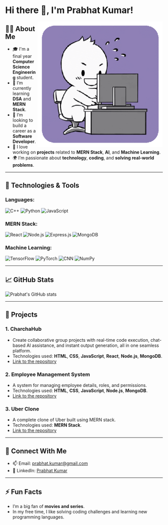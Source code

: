 # Hi there 👋, I'm Prabhat Kumar! 

<img align="right" src="https://github.com/Prabhat-6701/Prabhat-6701/blob/main/assets/monitor-screens.gif?raw=true" width="400"/>

## 👨‍💻 About Me

- 🎓 I'm a final year **Computer Science Engineering** student.
- 🌱 I’m currently learning **DSA** and **MERN Stack**.
- 💼 I’m looking to build a career as a **Software Developer**.
- 🚀 I love working on **projects** related to **MERN Stack**, **AI**, and **Machine Learning**.
- 🌍 I’m passionate about **technology**, **coding**, and **solving real-world problems**.

---

## 🔧 Technologies & Tools

### Languages:
![C++](https://img.shields.io/badge/-C++-00599C?style=flat-square&logo=c%2B%2B&logoColor=white)
![Python](https://img.shields.io/badge/Python-3776AB?style=flat-square&logo=python&logoColor=white)
![JavaScript](https://img.shields.io/badge/-JavaScript-F7DF1E?style=flat-square&logo=javascript&logoColor=black)

### MERN Stack:
![React](https://img.shields.io/badge/-React-61DAFB?style=flat-square&logo=react&logoColor=black)
![Node.js](https://img.shields.io/badge/Node.js-339933?style=flat-square&logo=node.js&logoColor=white)
![Express.js](https://img.shields.io/badge/Express.js-000000?style=flat-square&logo=express&logoColor=white)
![MongoDB](https://img.shields.io/badge/MongoDB-47A248?style=flat-square&logo=mongodb&logoColor=white)

### Machine Learning:
![TensorFlow](https://img.shields.io/badge/TensorFlow-FF6F00?style=flat-square&logo=tensorflow&logoColor=white)
![PyTorch](https://img.shields.io/badge/PyTorch-EE4C2C?style=flat-square&logo=pytorch&logoColor=white)
![CNN](https://img.shields.io/badge/-CNN-FF6F00?style=flat-square&logo=cnn&logoColor=white)
![NumPy](https://img.shields.io/badge/NumPy-013243?style=flat-square&logo=numpy&logoColor=white)

---

## 📈 GitHub Stats

![Prabhat's GitHub stats](https://github-readme-stats.vercel.app/api?username=Prabhat-6701&show_icons=true&theme=radical&count_private=true&hide=prs)

---

## 🚀 Projects

### 1. **CharchaHub**
- Create collaborative group projects with real-time code execution, chat-based AI assistance, and instant output generation, all in one seamless platform.
- Technologies used: **HTML**, **CSS**, **JavaScript**, **React**, **Node.js**, **MongoDB**.
- [Link to the repository](https://github.com/Prabhat-6701/CharchaHub)

### 2. **Employee Management System**
- A system for managing employee details, roles, and permissions.
- Technologies used: **HTML**, **CSS**, **JavaScript**, **Node.js**, **MongoDB**.
- [Link to the repository](https://github.com/Prabhat-6701/Employee-Management-System)

### 3. **Uber Clone**
- A complete clone of Uber built using MERN stack.
- Technologies used: **MERN Stack**.
- [Link to the repository](https://github.com/Prabhat-6701/Uber-Clone)

---

## 📣 Connect With Me

- 📫 Email: [prabhat.kumar@gmail.com](mailto:prabhat.kumar@gmail.com)
- 🔗 LinkedIn: [Prabhat Kumar](https://www.linkedin.com/in/prabhat-kumar)

---

## ⚡ Fun Facts
- I’m a big fan of **movies and series**.
- In my free time, I like solving coding challenges and learning new programming languages.
